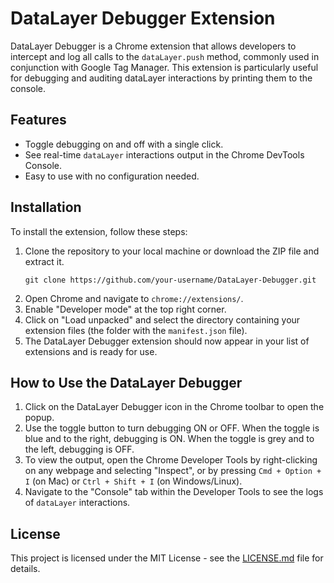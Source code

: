 # DataLayer Debugger Extension

DataLayer Debugger is a Chrome extension that allows developers to intercept and log all calls to the `dataLayer.push` method, commonly used in conjunction with Google Tag Manager. This extension is particularly useful for debugging and auditing dataLayer interactions by printing them to the console.

## Features

- Toggle debugging on and off with a single click.
- See real-time `dataLayer` interactions output in the Chrome DevTools Console.
- Easy to use with no configuration needed.

## Installation

To install the extension, follow these steps:

1. Clone the repository to your local machine or download the ZIP file and extract it.
    ```
    git clone https://github.com/your-username/DataLayer-Debugger.git
    ```
2. Open Chrome and navigate to `chrome://extensions/`.
3. Enable "Developer mode" at the top right corner.
4. Click on "Load unpacked" and select the directory containing your extension files (the folder with the `manifest.json` file).
5. The DataLayer Debugger extension should now appear in your list of extensions and is ready for use.

## How to Use the DataLayer Debugger

1. Click on the DataLayer Debugger icon in the Chrome toolbar to open the popup.
2. Use the toggle button to turn debugging ON or OFF. When the toggle is blue and to the right, debugging is ON. When the toggle is grey and to the left, debugging is OFF.
3. To view the output, open the Chrome Developer Tools by right-clicking on any webpage and selecting "Inspect", or by pressing `Cmd + Option + I` (on Mac) or `Ctrl + Shift + I` (on Windows/Linux).
4. Navigate to the "Console" tab within the Developer Tools to see the logs of `dataLayer` interactions.


## License

This project is licensed under the MIT License - see the [LICENSE.md](LICENSE.md) file for details.



